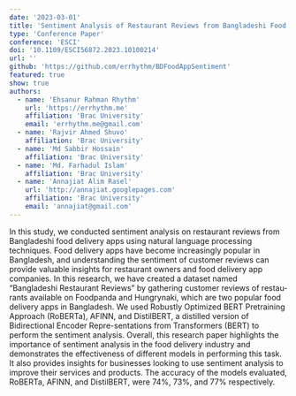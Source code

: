 ```yaml
---
date: '2023-03-01'
title: 'Sentiment Analysis of Restaurant Reviews from Bangladeshi Food Delivery Apps'
type: 'Conference Paper'
conference: 'ESCI'
doi: '10.1109/ESCI56872.2023.10100214'
url: ''
github: 'https://github.com/errhythm/BDFoodAppSentiment'
featured: true
show: true
authors:
  - name: 'Ehsanur Rahman Rhythm'
    url: 'https://errhythm.me'
    affiliation: 'Brac University'
    email: 'errhythm.me@gmail.com'
  - name: 'Rajvir Ahmed Shuvo'
    affiliation: 'Brac University'
  - name: 'Md Sabbir Hossain'
    affiliation: 'Brac University'
  - name: 'Md. Farhadul Islam'
    affiliation: 'Brac University'
  - name: 'Annajiat Alim Rasel'
    url: 'http://annajiat.googlepages.com'
    affiliation: 'Brac University'
    email: 'annajiat@gmail.com'
---
```


In this study, we conducted sentiment analysis on restaurant reviews from Bangladeshi food delivery apps using natural language processing techniques. Food delivery apps have become increasingly popular in Bangladesh, and understanding the sentiment of customer reviews can provide valuable insights for restaurant owners and food delivery app companies. In this research, we have created a dataset named “Bangladeshi Restaurant Reviews” by gathering customer reviews of restau-rants available on Foodpanda and Hungrynaki, which are two popular food delivery apps in Bangladesh. We used Robustly Optimized BERT Pretraining Approach (RoBERTa), AFINN, and DistilBERT, a distilled version of Bidirectional Encoder Repre-sentations from Transformers (BERT) to perform the sentiment analysis. Overall, this research paper highlights the importance of sentiment analysis in the food delivery industry and demonstrates the effectiveness of different models in performing this task. It also provides insights for businesses looking to use sentiment analysis to improve their services and products. The accuracy of the models evaluated, RoBERTa, AFINN, and DistilBERT, were 74%, 73%, and 77% respectively.
